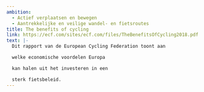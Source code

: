 ```yaml
---
ambition: 
  - Actief verplaatsen en bewegen
  - Aantrekkelijke en veilige wandel- en fietsroutes
title: The benefits of cycling
link: https://ecf.com/sites/ecf.com/files/TheBenefitsOfCycling2018.pdf
text: |-
  Dit rapport van de European Cycling Federation toont aan

  welke economische voordelen Europa

  kan halen uit het investeren in een

  sterk fietsbeleid.
---
```

